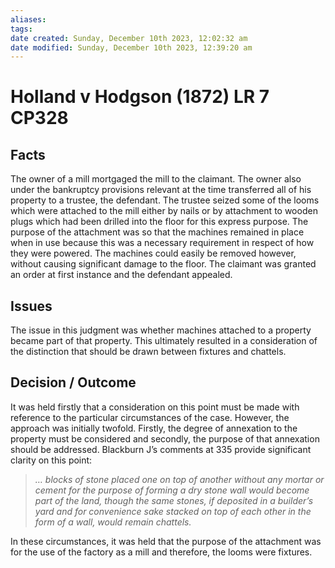 ```yaml
---
aliases: 
tags: 
date created: Sunday, December 10th 2023, 12:02:32 am
date modified: Sunday, December 10th 2023, 12:39:20 am
---
```


# Holland v Hodgson (1872) LR 7 CP328

## Facts

The owner of a mill mortgaged the mill to the claimant. The owner also under the bankruptcy provisions relevant at the time transferred all of his property to a trustee, the defendant. The trustee seized some of the looms which were attached to the mill either by nails or by attachment to wooden plugs which had been drilled into the floor for this express purpose. The purpose of the attachment was so that the machines remained in place when in use because this was a necessary requirement in respect of how they were powered. The machines could easily be removed however, without causing significant damage to the floor. The claimant was granted an order at first instance and the defendant appealed.

## Issues

The issue in this judgment was whether machines attached to a property became part of that property. This ultimately resulted in a consideration of the distinction that should be drawn between fixtures and chattels.

## Decision / Outcome

It was held firstly that a consideration on this point must be made with reference to the particular circumstances of the case. However, the approach was initially twofold. Firstly, the degree of annexation to the property must be considered and secondly, the purpose of that annexation should be addressed. Blackburn J’s comments at 335 provide significant clarity on this point:

> _… blocks of stone placed one on top of another without any mortar or cement for the purpose of forming a dry stone wall would become part of the land, though the same stones, if deposited in a builder’s yard and for convenience sake stacked on top of each other in the form of a wall, would remain chattels._

In these circumstances, it was held that the purpose of the attachment was for the use of the factory as a mill and therefore, the looms were fixtures.
